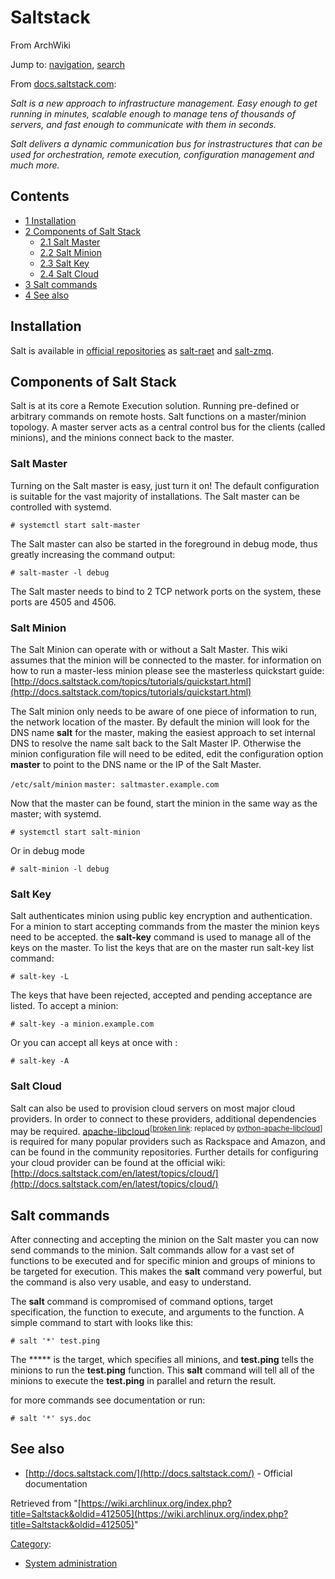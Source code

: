 # Saltstack

From ArchWiki

Jump to: [navigation](#column-one), [search](#searchInput)

From [docs.saltstack.com](http://docs.saltstack.com/):

_Salt is a new approach to infrastructure management. Easy enough to get running in minutes, scalable enough to manage tens of thousands of servers, and fast enough to communicate with them in seconds._

_Salt delivers a dynamic communication bus for instrastructures that can be used for orchestration, remote execution, configuration management and much more._

## Contents

*   [1 Installation](#Installation)
*   [2 Components of Salt Stack](#Components_of_Salt_Stack)
    *   [2.1 Salt Master](#Salt_Master)
    *   [2.2 Salt Minion](#Salt_Minion)
    *   [2.3 Salt Key](#Salt_Key)
    *   [2.4 Salt Cloud](#Salt_Cloud)
*   [3 Salt commands](#Salt_commands)
*   [4 See also](#See_also)

## Installation

Salt is available in [official repositories](/index.php/Official_repositories "Official repositories") as [salt-raet](https://www.archlinux.org/packages/?name=salt-raet) and [salt-zmq](https://www.archlinux.org/packages/?name=salt-zmq).

## Components of Salt Stack

Salt is at its core a Remote Execution solution. Running pre-defined or arbitrary commands on remote hosts. Salt functions on a master/minion topology. A master server acts as a central control bus for the clients (called minions), and the minions connect back to the master.

### Salt Master

Turning on the Salt master is easy, just turn it on! The default configuration is suitable for the vast majority of installations. The Salt master can be controlled with systemd.

```
# systemctl start salt-master

```

The Salt master can also be started in the foreground in debug mode, thus greatly increasing the command output:

```
# salt-master -l debug

```

The Salt master needs to bind to 2 TCP network ports on the system, these ports are 4505 and 4506.

### Salt Minion

The Salt Minion can operate with or without a Salt Master. This wiki assumes that the minion will be connected to the master. for information on how to run a master-less minion please see the masterless quickstart guide: [http://docs.saltstack.com/topics/tutorials/quickstart.html](http://docs.saltstack.com/topics/tutorials/quickstart.html)

The Salt minion only needs to be aware of one piece of information to run, the network location of the master. By default the minion will look for the DNS name **salt** for the master, making the easiest approach to set internal DNS to resolve the name salt back to the Salt Master IP. Otherwise the minion configuration file will need to be edited, edit the configuration option **master** to point to the DNS name or the IP of the Salt Master.

 `/etc/salt/minion`  `master: saltmaster.example.com` 

Now that the master can be found, start the minion in the same way as the master; with systemd.

```
# systemctl start salt-minion

```

Or in debug mode

```
# salt-minion -l debug

```

### Salt Key

Salt authenticates minion using public key encryption and authentication. For a minion to start accepting commands from the master the minion keys need to be accepted. the **salt-key** command is used to manage all of the keys on the master. To list the keys that are on the master run salt-key list command:

```
# salt-key -L

```

The keys that have been rejected, accepted and pending acceptance are listed. To accept a minion:

```
# salt-key -a minion.example.com

```

Or you can accept all keys at once with :

```
# salt-key -A

```

### Salt Cloud

Salt can also be used to provision cloud servers on most major cloud providers. In order to connect to these providers, additional dependencies may be required. [apache-libcloud](https://www.archlinux.org/packages/?name=apache-libcloud)<sup>[[broken link](/index.php/ArchWiki:Requests#Broken_package_links "ArchWiki:Requests"): replaced by [python-apache-libcloud](https://www.archlinux.org/packages/?name=python-apache-libcloud)]</sup> is required for many popular providers such as Rackspace and Amazon, and can be found in the community repositories. Further details for configuring your cloud provider can be found at the official wiki: [http://docs.saltstack.com/en/latest/topics/cloud/](http://docs.saltstack.com/en/latest/topics/cloud/)

## Salt commands

After connecting and accepting the minion on the Salt master you can now send commands to the minion. Salt commands allow for a vast set of functions to be executed and for specific minion and groups of minions to be targeted for execution. This makes the **salt** command very powerful, but the command is also very usable, and easy to understand.

The **salt** command is compromised of command options, target specification, the function to execute, and arguments to the function. A simple command to start with looks like this:

```
# salt '*' test.ping

```

The ***** is the target, which specifies all minions, and **test.ping** tells the minions to run the **test.ping** function. This **salt** command will tell all of the minions to execute the **test.ping** in parallel and return the result.

for more commands see documentation or run:

```
# salt '*' sys.doc

```

## See also

*   [http://docs.saltstack.com/](http://docs.saltstack.com/) - Official documentation

Retrieved from "[https://wiki.archlinux.org/index.php?title=Saltstack&oldid=412505](https://wiki.archlinux.org/index.php?title=Saltstack&oldid=412505)"

[Category](/index.php/Special:Categories "Special:Categories"):

*   [System administration](/index.php/Category:System_administration "Category:System administration")